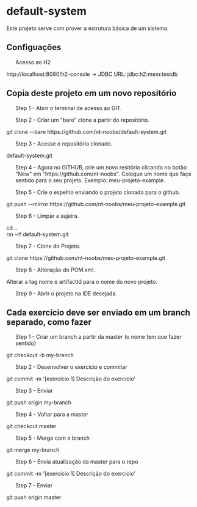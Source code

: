 # default-system

Este projeto serve com prover a estrutura básica de um sistema.

<h2>Configuações</h2>

<ul> Acesso ao H2</ul>
http://localhost:8080/h2-console
    -> JDBC URL: jdbc:h2:mem:testdb

<h2>Copia deste projeto em um novo repositório</h2>

<ul>Step 1 - Abrir o terminal de acesso ao GIT.</ul>
<ul>Step 2 - Criar um "bare" clone a partir do repositório.</ul>
git clone --bare https://github.com/nt-noobs/default-system.git
<ul>Step 3 - Acesse o repositório clonado.</ul>
default-system.git
<ul>Step 4 - Agora no GITHUB, crie um novo resitório clicando no botão "New" em "https://github.com/nt-noobs". 
Coloque um nome que faça sentido para o seu projeto. Exemplo: meu-projeto-example. </ul>
<ul>Step 5 - Crie o espelho enviando o projeto clonado para o github.</ul>
git push --mirror https://github.com/nt-noobs/meu-projeto-example.git
<ul>Step 6 - Limpar a sujeira.</ul>
cd ..<br/>
rm -rf default-system.git
<ul>Step 7 - Clone do Projeto.</ul>
git clone https://github.com/nt-noobs/meu-projeto-example.git
<ul>Step 8 - Alteração do POM.xml.</ul>
Alterar a tag nome e artifactId para o nome do novo projeto.
<ul>Step 9 - Abrir o projeto na IDE desejada.</ul>


<h2>Cada exercício deve ser enviado em um branch separado, como fazer</h2>

<ul>Step 1 - Criar um branch a partir da master (o nome tem que fazer sentido)</ul>
git checkout -b my-branch
<ul>Step 2 - Desenvolver o exercício e commitar</ul>
git commit -m '[exercício 1] Descrição do exercício'
<ul>Step 3 - Enviar</ul>
git push origin my-branch
<ul>Step 4 - Voltar para a master</ul>
git checkout master
<ul>Step 5 - Merge com o branch</ul>
git merge my-branch
<ul>Step 6 - Envia atualização da master para o repo</ul>
git commit -m '[exercício 1] Descrição do exercício'
<ul>Step 7 - Enviar</ul>
git push origin master
